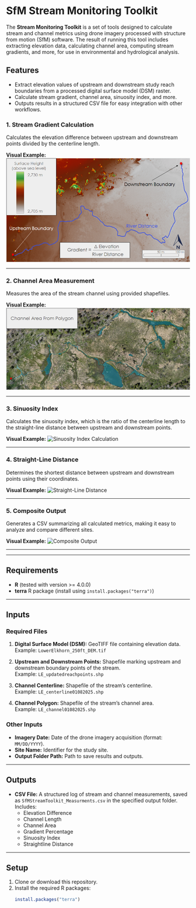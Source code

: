 # SfM Stream Monitoring Toolkit

The **Stream Monitoring Toolkit** is a set of tools designed to calculate stream and channel metrics using drone imagery processed with structure from motion (SfM) software. The result of running this tool includes extracting elevation data, calculating channel area, computing stream gradients, and more, for use in environmental and hydrological analysis.

## Features

- Extract elevation values of upstream and downstream study reach boundaries from a processed digital surface model (DSM) raster.
- Calculate stream gradient, channel area, sinuosity index, and more.
- Outputs results in a structured CSV file for easy integration with other workflows.

### 1. **Stream Gradient Calculation**
Calculates the elevation difference between upstream and downstream points divided by the centerline length.

**Visual Example:**
![Stream Gradient Calculation](https://github.com/benrsellers/SfMStreamMonitoringToolkit/blob/main/img/GradientCalculation.png)

---

### 2. **Channel Area Measurement**
Measures the area of the stream channel using provided shapefiles.

**Visual Example:**
![Channel Area Measurement](https://github.com/benrsellers/SfMStreamMonitoringToolkit/blob/main/img/AreaCalculation.png)

---

### 3. **Sinuosity Index**
Calculates the sinuosity index, which is the ratio of the centerline length to the straight-line distance between upstream and downstream points.

**Visual Example:**
![Sinuosity Index Calculation](path/to/sinuosity_index_example.png)

---

### 4. **Straight-Line Distance**
Determines the shortest distance between upstream and downstream points using their coordinates.

**Visual Example:**
![Straight-Line Distance](path/to/straightline_distance_example.png)

---

### 5. **Composite Output**
Generates a CSV summarizing all calculated metrics, making it easy to analyze and compare different sites.

**Visual Example:**
![Composite Output](path/to/csv_output_example.png)

---
---

## Requirements

- **R** (tested with version >= 4.0.0)
- **terra** R package (install using `install.packages("terra")`)

---

## Inputs

### Required Files
1. **Digital Surface Model (DSM):** GeoTIFF file containing elevation data.  
   Example: `LowerElkhorn_250ft_DEM.tif`
   
2. **Upstream and Downstream Points:** Shapefile marking upstream and downstream boundary points of the stream.  
   Example: `LE_updatedreachpoints.shp`
   
3. **Channel Centerline:** Shapefile of the stream’s centerline.  
   Example: `LE_centerline01082025.shp`
   
4. **Channel Polygon:** Shapefile of the stream’s channel area.  
   Example: `LE_channel01082025.shp`

### Other Inputs
- **Imagery Date:** Date of the drone imagery acquisition (format: `MM/DD/YYYY`).  
- **Site Name:** Identifier for the study site.  
- **Output Folder Path:** Path to save results and outputs.

---

## Outputs

- **CSV File:** A structured log of stream and channel measurements, saved as `SfMStreamToolkit_Measurments.csv` in the specified output folder.  
  Includes:
  - Elevation Difference
  - Channel Length
  - Channel Area
  - Gradient Percentage
  - Sinuosity Index
  - Straightline Distance

---

## Setup

1. Clone or download this repository.
2. Install the required R packages:
   ```R
   install.packages("terra")
